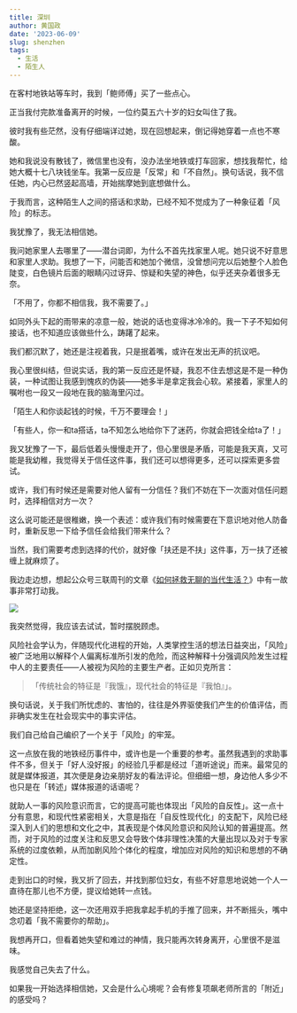 ```yaml
---
title: 深圳
author: 黄国政
date: '2023-06-09'
slug: shenzhen
tags: 
  - 生活
  - 陌生人
---
```


<!--more-->

在客村地铁站等车时，我到「鲍师傅」买了一些点心。

正当我付完款准备离开的时候，一位约莫五六十岁的妇女叫住了我。

彼时我有些茫然，没有仔细端详过她，现在回想起来，倒记得她穿着一点也不寒酸。

她和我说没有散钱了，微信里也没有，没办法坐地铁或打车回家，想找我帮忙，给她大概十七八块钱坐车。我第一反应是「反常」和「不自然」。换句话说，我不信任她，内心已然竖起高墙，开始揣摩她到底想做什么。

于我而言，这种陌生人之间的搭话和求助，已经不知不觉成为了一种象征着「风险」的标志。

我犹豫了，我无法相信她。

我问她家里人去哪里了——潜台词即，为什么不首先找家里人呢。她只说不好意思和家里人求助。我想了一下，问能否和她加个微信，没曾想问完以后她整个人脸色陡变，白色镜片后面的眼睛闪过讶异、惊疑和失望的神色，似乎还夹杂着很多无奈。

「不用了，你都不相信我，我不需要了。」

如同外头下起的雨带来的凉意一般，她说的话也变得冰冷冷的。我一下子不知如何接话，也不知道应该做些什么，踌躇了起来。

我们都沉默了，她还是注视着我，只是抿着嘴，或许在发出无声的抗议吧。

我心里很纠结，但说实话，我的第一反应还是怀疑，我忍不住去想这是不是一种伪装，一种试图让我感到愧疚的伪装——她多半是拿定我会心软。紧接着，家里人的嘱咐也一段又一段地在我的脑海里闪过。

「陌生人和你谈起钱的时候，千万不要理会！」

「有些人，你一和ta搭话，ta不知怎么地给你下了迷药，你就会把钱全给ta了！」

我又犹豫了一下，最后低着头慢慢走开了，但心里很是矛盾，可能是我天真，又可能是我幼稚，我觉得关于信任这件事，我们还可以想得更多，还可以探索更多尝试。

或许，我们有时候还是需要对他人留有一分信任？我们不妨在下一次面对信任问题时，选择相信对方一次？

这么说可能还是很稚嫩，换一个表述：或许我们有时候需要在下意识地对他人防备时，重新反思一下给予信任会给我们带来什么？

当然，我们需要考虑到选择的代价，就好像「扶还是不扶」这件事，万一扶了还被缠上就麻烦了。

我边走边想，想起公众号三联周刊的文章《[如何拯救无聊的当代生活？](http://weixin.100md.com/html/lifeweek/202106184280.htm)》中有一故事非常打动我。

![](https://cdn.jsdelivr.net/gh/residualsun1/blog-static/images/2023/06/06-09-kiss.png)

我突然觉得，我应该去试试，暂时摆脱顾虑。

风险社会学认为，伴随现代化进程的开始，人类掌控生活的想法日益突出，「风险」被广泛地用以解释个人偏离标准所引发的危险，而这种解释十分强调风险发生过程中人的主要责任——人被视为风险的主要生产者。正如贝克所言：

> 「传统社会的特征是『我饿』，现代社会的特征是『我怕』」。

换句话说，关于我们所忧虑的、害怕的，往往是外界驱使我们产生的价值评估，而非确实发生在社会现实中的事实评估。

我们自己给自己编织了一个关于「风险」的牢笼。

这一点放在我的地铁经历事件中，或许也是一个重要的参考。虽然我遇到的求助事件不多，但关于「好人没好报」的经验几乎都是经过「道听途说」而来。最常见的就是媒体报道，其次便是身边亲朋好友的看法评论。但细细一想，身边他人多少不也只是在「转述」媒体报道的话语呢？

就助人一事的风险意识而言，它的提高可能也体现出「风险的自反性」。这一点十分有意思，和现代性紧密相关，大意是指在「自反性现代化」的支配下，风险已经深入到人们的思想和文化之中，其表现是个体风险意识和风险认知的普遍提高。然而，对于风险的过度关注和反思又会导致个体非理性决策的大量出现以及对于专家系统的过度依赖，从而加剧风险个体化的程度，增加应对风险的知识和思想的不确定性。

走到出口的时候，我又折了回去，并找到那位妇女，有些不好意思地说她一个人一直待在那儿也不方便，提议给她转一点钱。

她还是坚持拒绝，这一次还用双手把我拿起手机的手推了回来，并不断摇头，嘴中念叨着「我不需要你的帮助」。

我想再开口，但看着她失望和难过的神情，我只能再次转身离开，心里很不是滋味。

我感觉自己失去了什么。

如果我一开始选择相信她，又会是什么心境呢？会有修复项飙老师所言的「附近」的感受吗？
